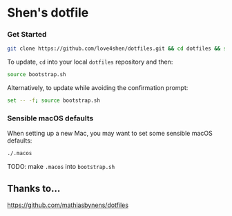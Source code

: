 # Shen's dotfile

### Get Started

```bash
git clone https://github.com/love4shen/dotfiles.git && cd dotfiles && source bootstrap.sh
```

To update, `cd` into your local `dotfiles` repository and then:

```bash
source bootstrap.sh
```

Alternatively, to update while avoiding the confirmation prompt:

```bash
set -- -f; source bootstrap.sh
```

### Sensible macOS defaults

When setting up a new Mac, you may want to set some sensible macOS defaults:

```bash
./.macos
```

TODO: make `.macos` into `bootstrap.sh`

## Thanks to…

https://github.com/mathiasbynens/dotfiles
